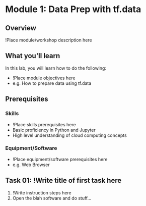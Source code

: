 # Module 1: Data Prep with tf.data
## Overview
!Place module/workshop description here

## What you'll learn
In this lab, you will learn how to do the following:
- !Place module objectives here
- e.g. How to prepare data using tf.data

## Prerequisites

### Skills
- !Place skills prerequisites here
- Basic proficiency in Python and Jupyter
- High level understanding of cloud computing concepts

### Equipment/Software

- !Place equipment/software prerequisites here
- e.g. Web Browser

## Task 01: !Write title of first task here
1. !Write instruction steps here
2. Open the blah software and do stuff...


